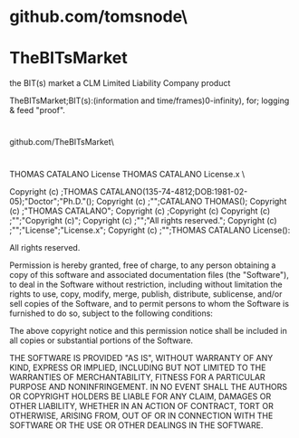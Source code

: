 # github.com/tomsnode\

# TheBITsMarket
 the BIT(s) market
a CLM Limited Liability Company product

TheBITsMarket;BIT(s):(information and time/frames)0-infinity), for; logging & feed "proof".

#
github.com/TheBITsMarket\

#
THOMAS CATALANO License
THOMAS CATALANO License.x \

Copyright (c) ;THOMAS CATALANO(135-74-4812;DOB:1981-02-05);"Doctor";"Ph.D."(); Copyright (c) ;"";CATALANO THOMAS(); Copyright (c) ;"THOMAS CATALANO"; Copyright (c) ;Copyright (c) Copyright (c) ;"";"Copyright (c)"; Copyright (c) ;"";"All rights reserved."; Copyright (c) ;"";"License";"License.x"; Copyright (c) ;"";THOMAS CATALANO License():

All rights reserved.

Permission is hereby granted, free of charge, to any person obtaining a copy of this software and associated documentation files (the "Software"), to deal in the Software without restriction, including without limitation the rights to use, copy, modify, merge, publish, distribute, sublicense, and/or sell copies of the Software, and to permit persons to whom the Software is furnished to do so, subject to the following conditions:

The above copyright notice and this permission notice shall be included in all copies or substantial portions of the Software.

THE SOFTWARE IS PROVIDED "AS IS", WITHOUT WARRANTY OF ANY KIND, EXPRESS OR IMPLIED, INCLUDING BUT NOT LIMITED TO THE WARRANTIES OF MERCHANTABILITY, FITNESS FOR A PARTICULAR PURPOSE AND NONINFRINGEMENT. IN NO EVENT SHALL THE AUTHORS OR COPYRIGHT HOLDERS BE LIABLE FOR ANY CLAIM, DAMAGES OR OTHER LIABILITY, WHETHER IN AN ACTION OF CONTRACT, TORT OR OTHERWISE, ARISING FROM, OUT OF OR IN CONNECTION WITH THE SOFTWARE OR THE USE OR OTHER DEALINGS IN THE SOFTWARE.
